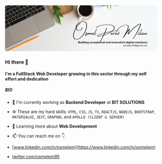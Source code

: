 ![banner](https://github.com/osmelpm/OsmelPM/blob/master/baner_4.png)

### Hi there 👋

#### I'm a FullStack Web Developer growing in this sector through my self effort and dedication

##### BIO

- 🏢 I'm currently working as **Backend Developer** at **BIT SOLUTIONS**
- ⚙️ These are my hard skills: `HTML`, `CSS`, `JS`, `TS`, `REACTJS`, `NODEJS`, `BOOTSTRAP`, `MATERIALUI`, `JEST`, `GRAPHQL` and `APOLLO (CLIENT & SERVER)`
- 🌱 Learning more about **Web Development**

- 📫 You can reach me on 👇
- [www.linkedin.com/in/osmelpm](https://www.linkedin.com/in/osmelpm)
- [twitter.com/osmelpm95](https://twitter.com/osmelpm95) 

